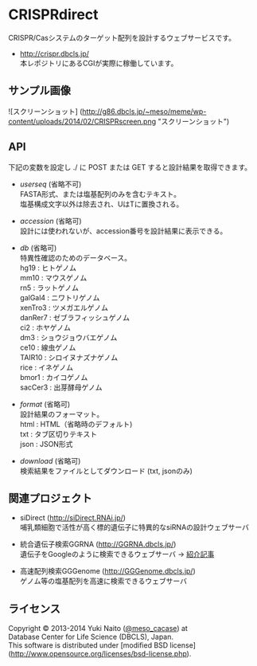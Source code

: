 CRISPRdirect
======================

CRISPR/Casシステムのターゲット配列を設計するウェブサービスです。

+ http://crispr.dbcls.jp/  
  本レポジトリにあるCGIが実際に稼働しています。


サンプル画像
--------

![スクリーンショット]
(http://g86.dbcls.jp/~meso/meme/wp-content/uploads/2014/02/CRISPRscreen.png
"スクリーンショット")


API
--------

下記の変数を設定し ./ に POST または GET すると設計結果を取得できます。

+ *userseq* (省略不可)  
  FASTA形式、または塩基配列のみを含むテキスト。  
  塩基構成文字以外は除去され、UはTに置換される。

+ *accession* (省略可)  
  設計には使われないが、accession番号を設計結果に表示できる。

+ *db* (省略可)  
  特異性確認のためのデータベース。  
  hg19    : ヒトゲノム  
  mm10    : マウスゲノム  
  rn5     : ラットゲノム  
  galGal4 : ニワトリゲノム  
  xenTro3 : ツメガエルゲノム  
  danRer7 : ゼブラフィッシュゲノム  
  ci2     : ホヤゲノム  
  dm3     : ショウジョウバエゲノム  
  ce10    : 線虫ゲノム  
  TAIR10  : シロイヌナズナゲノム  
  rice    : イネゲノム  
  bmor1   : カイコゲノム  
  sacCer3 : 出芽酵母ゲノム

+ *format* (省略可)  
  設計結果のフォーマット。  
  html : HTML（省略時のデフォルト)  
  txt  : タブ区切りテキスト  
  json : JSON形式

+ *download* (省略可)  
検索結果をファイルとしてダウンロード (txt, jsonのみ)


関連プロジェクト
--------

+ siDirect (http://siDirect.RNAi.jp/)  
  哺乳類細胞で活性が高く標的遺伝子に特異的なsiRNAの設計ウェブサーバ

+ 統合遺伝子検索GGRNA (http://GGRNA.dbcls.jp/)  
  遺伝子をGoogleのように検索できるウェブサーバ
  → [紹介記事](http://first.lifesciencedb.jp/from_dbcls/e0001)

+ 高速配列検索GGGenome (http://GGGenome.dbcls.jp/)  
  ゲノム等の塩基配列を高速に検索できるウェブサーバ


ライセンス
--------

Copyright &copy; 2013-2014 Yuki Naito
 ([@meso_cacase](http://twitter.com/meso_cacase)) at  
Database Center for Life Science (DBCLS), Japan.  
This software is distributed under [modified BSD license]
 (http://www.opensource.org/licenses/bsd-license.php).
